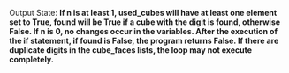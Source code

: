 Output State: **If n is at least 1, used_cubes will have at least one element set to True, found will be True if a cube with the digit is found, otherwise False. If n is 0, no changes occur in the variables. After the execution of the if statement, if found is False, the program returns False. If there are duplicate digits in the cube_faces lists, the loop may not execute completely.**